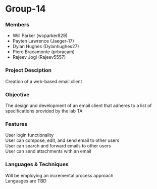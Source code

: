 # Group-14

### Members
* Will Parker (wcparker829)
* Payten Lawrence (Jaeger-17)
* Dylan Hughes (Dylanhughes27)
* Piero Bracamonte (prbracam)
* Rajeev Jogi (Rajeev5557)

### Project Desciption

Creation of a web-based email client

### Objective

The design and development of an email client that adheres to a list of specifications provided by the lab TA

### Features

User login functionality  
User can compose, edit, and send email to other users  
User can search and forward emails to other users  
User can send attachments with an email

### Languages & Techniques

Will be employing an incremental process approach  
Languages are TBD
